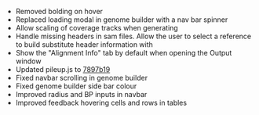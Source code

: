 * Removed bolding on hover
* Replaced loading modal in genome builder with a nav bar spinner
* Allow scaling of coverage tracks when generating
* Handle missing headers in sam files. Allow the user to select a reference to build substitute header information with
* Show the "Alignment Info" tab by default when opening the Output window
* Updated pileup.js to [7897b19](https://github.com/chgibb/pileup.js/tree/7897b19847399e0224100154f78722a65f8565a2)  
* Fixed navbar scrolling in genome builder
* Fixed genome builder side bar colour
* Improved radius and BP inputs in navbar
* Improved feedback hovering cells and rows in tables